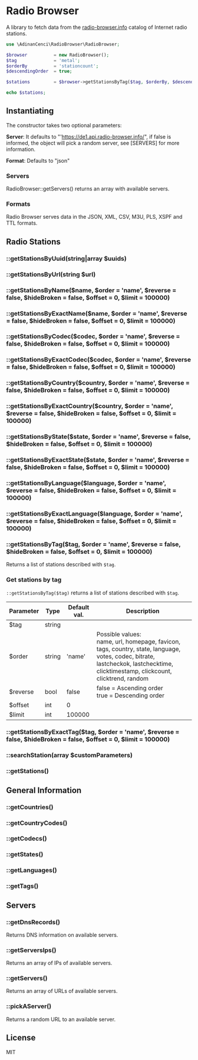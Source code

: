 # Radio Browser
A library to fetch data from the [radio-browser.info](https://radio-browser.info) catalog of Internet radio stations.

```php
use \AdinanCenci\RadioBrowser\RadioBrowser;

$browser          = new RadioBrowser();
$tag              = 'metal';
$orderBy          = 'stationcount';
$descendingOrder  = true;

$stations         = $browser->getStationsByTag($tag, $orderBy, $descendingOrder);

echo $stations;
```

## Instantiating

The constructor takes two optional parameters:

**Server**: It defaults to "'https://de1.api.radio-browser.info/", if false is informed, the object will pick a random server, see [SERVERS] for more information.

**Format**: Defaults to "json"

### Servers

RadioBrowser::getServers() returns an array with available servers.

### Formats

Radio Browser serves data in the JSON, XML, CSV, M3U, PLS, XSPF and TTL formats.

## Radio Stations

### ::getStationsByUuid(string|array $uuids)

### ::getStationsByUrl(string $url)

### ::getStationsByName($name, $order = 'name', $reverse = false, $hideBroken = false, $offset = 0, $limit = 100000)

### ::getStationsByExactName($name, $order = 'name', $reverse = false, $hideBroken = false, $offset = 0, $limit = 100000)

### ::getStationsByCodec($codec, $order = 'name', $reverse = false, $hideBroken = false, $offset = 0, $limit = 100000)

### ::getStationsByExactCodec($codec, $order = 'name', $reverse = false, $hideBroken = false, $offset = 0, $limit = 100000)

### ::getStationsByCountry($country, $order = 'name', $reverse = false, $hideBroken = false, $offset = 0, $limit = 100000)

### ::getStationsByExactCountry($country, $order = 'name', $reverse = false, $hideBroken = false, $offset = 0, $limit = 100000)

### ::getStationsByState($state, $order = 'name', $reverse = false, $hideBroken = false, $offset = 0, $limit = 100000)

### ::getStationsByExactState($state, $order = 'name', $reverse = false, $hideBroken = false, $offset = 0, $limit = 100000)

### ::getStationsByLanguage($language, $order = 'name', $reverse = false, $hideBroken = false, $offset = 0, $limit = 100000)

### ::getStationsByExactLanguage($language, $order = 'name', $reverse = false, $hideBroken = false, $offset = 0, $limit = 100000)

### ::getStationsByTag($tag, $order = 'name', $reverse = false, $hideBroken = false, $offset = 0, $limit = 100000)

Returns a list of stations described with `$tag`.

### Get stations by tag

`::getStationsByTag($tag)` returns a list of stations described with `$tag`. 

| Parameter | Type   | Default val. | Description                                                  |
| --------- | ------ | ------------ | ------------------------------------------------------------ |
| $tag      | string |              |                                                              |
| $order    | string | 'name'       | Possible values:<br />name, url, homepage, favicon, tags, country, state, language, votes, codec, bitrate, lastcheckok, lastchecktime, clicktimestamp, clickcount, clicktrend, random |
| $reverse  | bool   | false        | false = Ascending order<br />true = Descending order         |
| $offset   | int    | 0            |                                                              |
| $limit    | int    | 100000       |                                                              |





### ::getStationsByExactTag($tag, $order = 'name', $reverse = false, $hideBroken = false, $offset = 0, $limit = 100000)

### ::searchStation(array $customParameters)

### ::getStations()

## General Information

### ::getCountries()

### ::getCountryCodes()

### ::getCodecs()

### ::getStates()

### ::getLanguages()

### ::getTags()

## Servers

### ::getDnsRecords()

Returns DNS information on available servers.

### ::getServersIps()

Returns an array of IPs of available servers.

### ::getServers()

Returns an array of URLs of available servers.

### ::pickAServer()

Returns a random URL to an available server.


## License
MIT